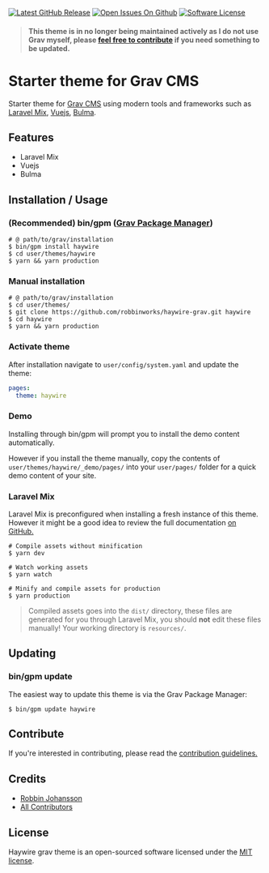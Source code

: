 [![Latest GitHub Release](https://img.shields.io/github/release/robbinworks/haywire-grav.svg?style=flat-square)](https://github.com/robbinworks/haywire-grav/releases)
[![Open Issues On Github](https://img.shields.io/github/issues-raw/robbinworks/haywire-grav.svg?style=flat-square)](https://github.com/robbinworks/haywire-grav/issues)
[![Software License](https://img.shields.io/github/license/robbinworks/haywire-grav.svg?style=flat-square)](https://github.com/robbinworks/haywire-grav/blob/master/LICENSE)

> #### This theme is in no longer being maintained actively as I do not use Grav myself, please [feel free to contribute](/.github/CONTRIBUTING.md) if you need something to be updated.

# Starter theme for Grav CMS

Starter theme for [Grav CMS](https://github.com/getgrav/grav) using modern tools and frameworks such as [Laravel Mix](https://github.com/JeffreyWay/laravel-mix), [Vuejs](https://github.com/vuejs/vue), [Bulma](https://github.com/jgthms/bulma).

## Features

* Laravel Mix
* Vuejs
* Bulma

## Installation / Usage

### (Recommended) bin/gpm ([Grav Package Manager](http://learn.getgrav.org/advanced/grav-gpm))

```shell
# @ path/to/grav/installation
$ bin/gpm install haywire
$ cd user/themes/haywire
$ yarn && yarn production
```

### Manual installation

```shell
# @ path/to/grav/installation
$ cd user/themes/
$ git clone https://github.com/robbinworks/haywire-grav.git haywire
$ cd haywire
$ yarn && yarn production
```

### Activate theme

After installation navigate to `user/config/system.yaml` and update the theme:
``` yaml
pages:
  theme: haywire
```

### Demo

Installing through bin/gpm will prompt you to install the demo content automatically.

However if you install the theme manually, copy the contents of `user/themes/haywire/_demo/pages/` into your `user/pages/` folder for a quick demo content of your site.

### Laravel Mix

Laravel Mix is preconfigured when installing a fresh instance of this theme. However it might be a good idea to review the full documentation [on GitHub.](https://github.com/JeffreyWay/laravel-mix/tree/master/docs#readme)

```shell
# Compile assets without minification
$ yarn dev

# Watch working assets
$ yarn watch

# Minify and compile assets for production
$ yarn production
```

> Compiled assets goes into the `dist/` directory, these files are generated for you through Laravel Mix, you should **not** edit these files manually! Your working directory is `resources/`.

## Updating

### bin/gpm update

The easiest way to update this theme is via the Grav Package Manager:

```shell
$ bin/gpm update haywire
```

## Contribute

If you're interested in contributing, please read the [contribution guidelines.](.github/CONTRIBUTING.md)

## Credits

* [Robbin Johansson](https://github.com/robbinworks)
* [All Contributors](https://github.com/robbinworks/haywire-grav/graphs/contributors)

## License

Haywire grav theme is an open-sourced software licensed under the [MIT license](http://opensource.org/licenses/MIT).
